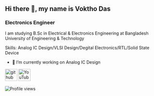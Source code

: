 ## Hi there 👋, my name is Voktho Das
### Electronics Engineer
I am studying B.Sc in Electrical & Electronics Engineering at Bangladesh University of Engineering & Technology

Skills: Analog IC Design/VLSI Design/Degital Electronics/RTL/Solid State Device

- 🔭 I’m currently working on Analog IC Design 


[<img src='https://cdn.jsdelivr.net/npm/simple-icons@3.0.1/icons/github.svg' alt='github' height='40'>](https://github.com/voktho)  [<img src='https://cdn.jsdelivr.net/npm/simple-icons@3.0.1/icons/youtube.svg' alt='YouTube' height='40'>](https://www.youtube.com/channel/voktho04)  

![Profile views](https://gpvc.arturio.dev/voktho)  
